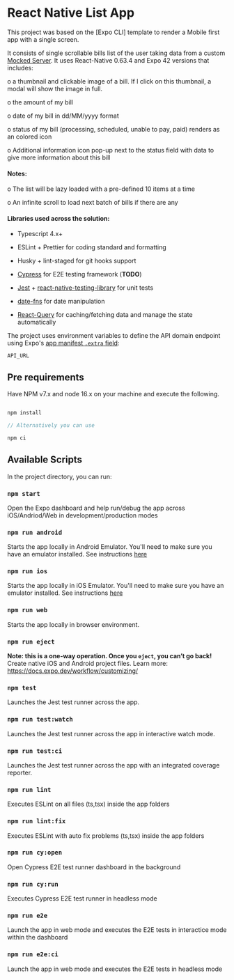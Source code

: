 # React Native List App
  
This project was based on the [Expo CLI] template to render a Mobile first app with a single screen.

It consists of single scrollable bills list of the user taking data from a custom [Mocked Server](http://jsonplaceholder.typicode.com/). It uses React-Native 0.63.4 and Expo 42 versions that includes:

o a thumbnail and clickable image of a bill. If I click on this thumbnail, a modal will show the image in full.

o the amount of my bill

o date of my bill in dd/MM/yyyy format

o status of my bill (processing, scheduled, unable to pay, paid) renders as an colored icon

o Additional information icon pop-up next to the status field with data to give more information about this bill
  
#### Notes:

o The list will be lazy loaded with a pre-defined 10 items at a time

o An infinite scroll to load next batch of bills if there are any
  
#### Libraries used across the solution:

- Typescript 4.x+

- ESLint + Prettier for coding standard and formatting

- Husky + lint-staged for git hooks support
- [Cypress](https://www.cypress.io/) for E2E testing framework (**TODO**)
-  [Jest](https://jestjs.io/) + [react-native-testing-library](https://github.com/callstack/react-native-testing-library) for unit tests
- [date-fns](https://date-fns.org/) for date manipulation
- [React-Query](https://react-query.tanstack.com/) for caching/fetching data and manage the state automatically

The project uses environment variables to define the API domain endpoint using Expo's [app manifest `.extra` field](https://docs.expo.dev/guides/environment-variables/):
```
API_URL
```
  
  ## Pre requirements
  
Have NPM v7.x and node 16.x on your machine and execute the following.

  ```js

npm install 

// Alternatively you can use 

npm ci
```

  ## Available Scripts

  In the project directory, you can run:

### `npm start`
 
Open the Expo dashboard and help run/debug the app across iOS/Andriod/Web in development/production modes

### `npm run android`

Starts the app locally in Android Emulator. You'll need to make sure you have an emulator installed. See instructions [here](https://docs.expo.dev/workflow/android-studio-emulator/)

### `npm run ios`

Starts the app locally in iOS Emulator. You'll need to make sure you have an emulator installed. See instructions [here](https://docs.expo.dev/workflow/ios-simulator/)

### `npm run web`

Starts the app locally in browser environment. 

### `npm run eject`

**Note: this is a one-way operation. Once you `eject`, you can’t go back!**
Create native iOS and Android project files. Learn more:  https://docs.expo.dev/workflow/customizing/

### `npm test`

Launches the Jest test runner across the app.

### `npm run test:watch`

Launches the Jest test runner across the app in interactive watch mode.

### `npm run test:ci`

Launches the Jest test runner across the app with an integrated coverage reporter.

### `npm run lint`

Executes ESLint on all files (ts,tsx) inside the app folders

### `npm run lint:fix`

Executes ESLint with auto fix problems (ts,tsx) inside the app folders

### `npm run cy:open`

Open Cypress E2E test runner dashboard in the background

### `npm run cy:run`

Executes Cypress E2E test runner in headless mode

### `npm run e2e`

Launch the app in web mode and executes the E2E tests in interactice mode within the dashboard

### `npm run e2e:ci`

Launch the app in web mode and executes the E2E tests in headless mode
  